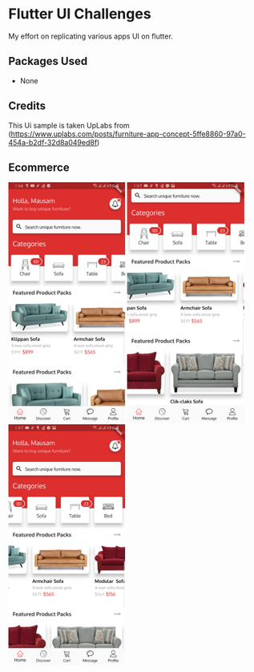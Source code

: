 # Flutter UI Challenges
My effort on replicating various apps UI on flutter.


## Packages Used
- None

## Credits
This Ui sample is taken UpLabs from (https://www.uplabs.com/posts/furniture-app-concept-5ffe8860-97a0-454a-b2df-32d8a049ed8f)

## Ecommerce
 <img height="480px" src="screenshots/one.jpg"> <img height="480px" src="screenshots/two.jpg"> <img height="480px" src="screenshots/three.jpg">